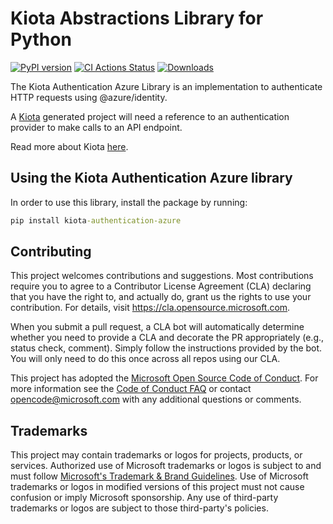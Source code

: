# Kiota Abstractions Library for Python
[![PyPI version](https://badge.fury.io/py/kiota-authentication-azure.svg)](https://badge.fury.io/py/kiota-authentication-azure)
[![CI Actions Status](https://github.com/microsoft/kiota-authentication-azure-python/actions/workflows/ci.yml/badge.svg?branch=main)](https://github.com/microsoft/kiota-authentication-azure-python/actions)
[![Downloads](https://pepy.tech/badge/kiota-authentication-azure)](https://pepy.tech/project/kiota-authentication-azure)

The Kiota Authentication Azure Library is an implementation to authenticate HTTP requests using @azure/identity.

A [Kiota](https://github.com/microsoft/kiota) generated project will need a reference to an authentication provider to make calls to an API endpoint.

Read more about Kiota [here](https://github.com/microsoft/kiota/blob/main/README.md).

## Using the Kiota Authentication Azure library

In order to use this library, install the package by running:

```cmd
pip install kiota-authentication-azure
```

## Contributing

This project welcomes contributions and suggestions.  Most contributions require you to agree to a
Contributor License Agreement (CLA) declaring that you have the right to, and actually do, grant us
the rights to use your contribution. For details, visit https://cla.opensource.microsoft.com.

When you submit a pull request, a CLA bot will automatically determine whether you need to provide
a CLA and decorate the PR appropriately (e.g., status check, comment). Simply follow the instructions
provided by the bot. You will only need to do this once across all repos using our CLA.

This project has adopted the [Microsoft Open Source Code of Conduct](https://opensource.microsoft.com/codeofconduct/).
For more information see the [Code of Conduct FAQ](https://opensource.microsoft.com/codeofconduct/faq/) or
contact [opencode@microsoft.com](mailto:opencode@microsoft.com) with any additional questions or comments.

## Trademarks

This project may contain trademarks or logos for projects, products, or services. Authorized use of Microsoft 
trademarks or logos is subject to and must follow 
[Microsoft's Trademark & Brand Guidelines](https://www.microsoft.com/en-us/legal/intellectualproperty/trademarks/usage/general).
Use of Microsoft trademarks or logos in modified versions of this project must not cause confusion or imply Microsoft sponsorship.
Any use of third-party trademarks or logos are subject to those third-party's policies.
